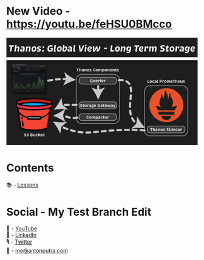 # New Video - https://youtu.be/feHSU0BMcco

![YouTube Art](assets/new-video-v2-163.png?raw=true "Title")

# Contents

📚 - [Lessons](docs/contents.md)

# Social - My Test Branch Edit

🎥 - [YouTube](https://www.youtube.com/c/AntonPutra)  
💼 - [LinkedIn](https://www.linkedin.com/in/anton-putra)  
🎙 - [Twitter](https://twitter.com/antonvputra)  
📨 - me@antonputra.com  
